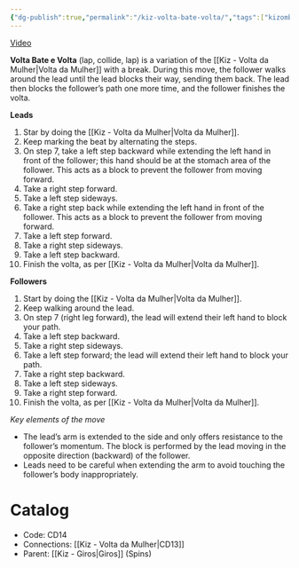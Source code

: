 ```yaml
---
{"dg-publish":true,"permalink":"/kiz-volta-bate-volta/","tags":["kizomba/step"],"created":"2024-10-02T13:09:37.345-04:00","updated":"2025-06-05T09:17:11.508-04:00"}
---
```



[Video](https://youtu.be/psDYbR4b2TQ)

**Volta Bate e Volta** (lap, collide, lap) is a variation of the [[Kiz - Volta da Mulher\|Volta da Mulher]] with a break. During this move, the follower walks around the lead until the lead blocks their way, sending them back. The lead then blocks the follower’s path one more time, and the follower finishes the volta.

**Leads**
1. Star by doing the [[Kiz - Volta da Mulher\|Volta da Mulher]].
2. Keep marking the beat by alternating the steps.
3. On step 7, take a left step backward while extending the left hand in front of the follower; this hand should be at the stomach area of the follower. This acts as a block to prevent the follower from moving forward.
4. Take a right step forward.
5. Take a left step sideways.
6. Take a right step back while extending the left hand in front of the follower. This acts as a block to prevent the follower from moving forward.
7. Take a left step forward.
8. Take a right step sideways.
9. Take a left step backward.
10. Finish the volta, as per [[Kiz - Volta da Mulher\|Volta da Mulher]].

**Followers**
1. Start by doing the [[Kiz - Volta da Mulher\|Volta da Mulher]].
2. Keep walking around the lead.
3. On step 7 (right leg forward), the lead will extend their left hand to block your path.
4. Take a left step backward.
5. Take a right step sideways.
6. Take a left step forward; the lead will extend their left hand to block your path.
7. Take a right step backward.
8. Take a left step sideways.
9. Take a right step forward.
10. Finish the volta, as per [[Kiz - Volta da Mulher\|Volta da Mulher]].

*Key elements of the move*
- The lead’s arm is extended to the side and only offers resistance to the follower’s momentum. The block is performed by the lead moving in the opposite direction (backward) of the follower.
- Leads need to be careful when extending the arm to avoid touching the follower’s body inappropriately.

# Catalog

- Code: CD14
- Connections: [[Kiz - Volta da Mulher\|CD13]]
- Parent: [[Kiz - Giros\|Giros]] (Spins)
